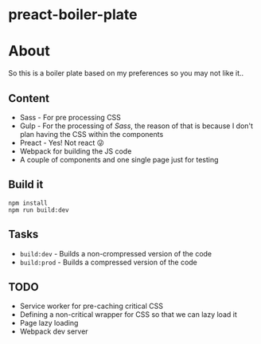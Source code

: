 # preact-boiler-plate

# About

So this is a boiler plate based on my preferences so you may not like it..

## Content

* Sass - For pre processing CSS
* Gulp - For the processing of _Sass_, the reason of that is because I don't plan having the CSS within the components
* Preact - Yes! Not react :stuck_out_tongue_winking_eye:
* Webpack for building the JS code
* A couple of components and one single page just for testing

## Build it

```
npm install
npm run build:dev
```

## Tasks

* `build:dev` - Builds a non-crompressed version of the code
* `build:prod` - Builds a compressed version of the code

## TODO

* Service worker for pre-caching critical CSS
* Defining a non-critical wrapper for CSS so that we can lazy load it
* Page lazy loading
* Webpack dev server
